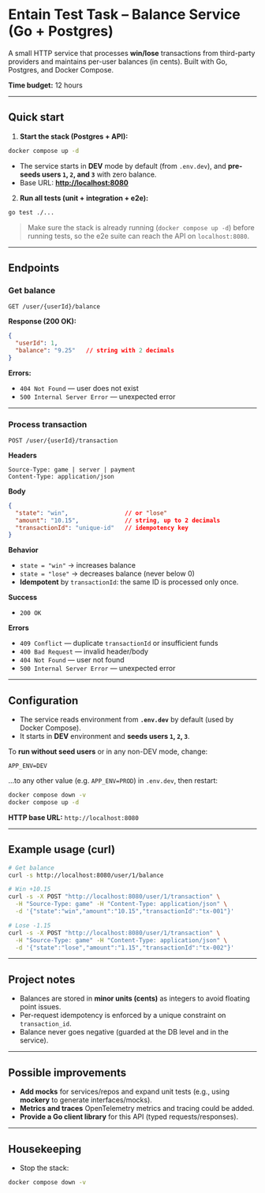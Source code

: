 # Entain Test Task – Balance Service (Go + Postgres)

A small HTTP service that processes **win/lose** transactions from third-party providers and maintains per-user balances (in cents). Built with Go, Postgres, and Docker Compose.

**Time budget:** 12 hours

---

## Quick start

1. **Start the stack (Postgres + API):**

```bash
docker compose up -d
```

* The service starts in **DEV** mode by default (from `.env.dev`), and **pre-seeds users `1`, `2`, and `3`** with zero balance.
* Base URL: **[http://localhost:8080](http://localhost:8080)**

2. **Run all tests (unit + integration + e2e):**

```bash
go test ./...
```

> Make sure the stack is already running (`docker compose up -d`) before running tests, so the e2e suite can reach the API on `localhost:8080`.

---

## Endpoints

### Get balance

`GET /user/{userId}/balance`

**Response (200 OK):**

```json
{
  "userId": 1,
  "balance": "9.25"   // string with 2 decimals
}
```

**Errors:**

* `404 Not Found` — user does not exist
* `500 Internal Server Error` — unexpected error

---

### Process transaction

`POST /user/{userId}/transaction`

**Headers**

```
Source-Type: game | server | payment
Content-Type: application/json
```

**Body**

```json
{
  "state": "win",                // or "lose"
  "amount": "10.15",             // string, up to 2 decimals
  "transactionId": "unique-id"   // idempotency key
}
```

**Behavior**

* `state = "win"` → increases balance
* `state = "lose"` → decreases balance (never below 0)
* **Idempotent** by `transactionId`: the same ID is processed only once.

**Success**

* `200 OK`

**Errors**

* `409 Conflict` — duplicate `transactionId` or insufficient funds
* `400 Bad Request` — invalid header/body
* `404 Not Found` — user not found
* `500 Internal Server Error` — unexpected error

---

## Configuration

* The service reads environment from **`.env.dev`** by default (used by Docker Compose).
* It starts in **DEV** environment and **seeds users `1`, `2`, `3`**.

To **run without seed users** or in any non-DEV mode, change:

```
APP_ENV=DEV
```

…to any other value (e.g. `APP_ENV=PROD`) in `.env.dev`, then restart:

```bash
docker compose down -v
docker compose up -d
```

**HTTP base URL:** `http://localhost:8080`

---

## Example usage (curl)

```bash
# Get balance
curl -s http://localhost:8080/user/1/balance

# Win +10.15
curl -s -X POST "http://localhost:8080/user/1/transaction" \
  -H "Source-Type: game" -H "Content-Type: application/json" \
  -d '{"state":"win","amount":"10.15","transactionId":"tx-001"}'

# Lose -1.15
curl -s -X POST "http://localhost:8080/user/1/transaction" \
  -H "Source-Type: game" -H "Content-Type: application/json" \
  -d '{"state":"lose","amount":"1.15","transactionId":"tx-002"}'
```

---

## Project notes

* Balances are stored in **minor units (cents)** as integers to avoid floating point issues.
* Per-request idempotency is enforced by a unique constraint on `transaction_id`.
* Balance never goes negative (guarded at the DB level and in the service).

---

## Possible improvements

* **Add mocks** for services/repos and expand unit tests (e.g., using **mockery** to generate interfaces/mocks).
* **Metrics and traces** OpenTelemetry metrics and tracing could be added.
* **Provide a Go client library** for this API (typed requests/responses).

---

## Housekeeping

* Stop the stack:

```bash
docker compose down -v
```
